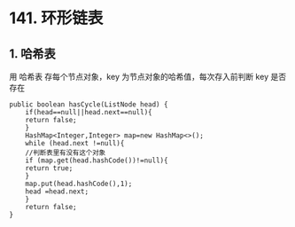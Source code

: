 # 141. 环形链表
## 1. 哈希表
用 哈希表 存每个节点对象，key 为节点对象的哈希值，每次存入前判断 key 是否存在
```
public boolean hasCycle(ListNode head) {
    if(head==null||head.next==null){
    return false;
    }
    HashMap<Integer,Integer> map=new HashMap<>();
    while (head.next !=null){
    //判断表里有没有这个对象
    if (map.get(head.hashCode())!=null){
    return true;
    }
    map.put(head.hashCode(),1);
    head =head.next;
    }
    return false;
}
```
